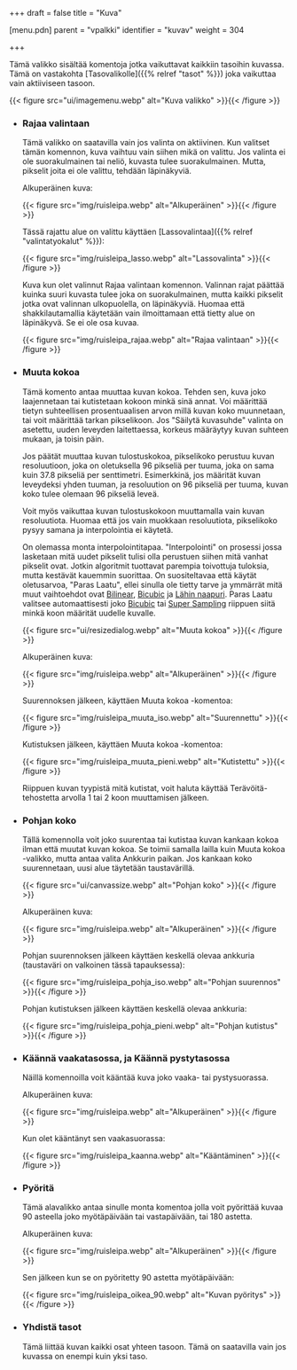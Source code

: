 +++
draft = false
title = "Kuva"

[menu.pdn]
    parent = "vpalkki"
    identifier = "kuvav"
    weight = 304

+++

Tämä valikko sisältää komentoja jotka vaikuttavat kaikkiin tasoihin kuvassa. Tämä on vastakohta [Tasovalikolle]({{% relref "tasot" %}}) joka
vaikuttaa vain aktiiviseen tasoon.

{{< figure src="ui/imagemenu.webp" alt="Kuva valikko" >}}{{< /figure >}}

* ### Rajaa valintaan

    Tämä valikko on saatavilla vain jos valinta on aktiivinen. Kun valitset tämän komennon, kuva vaihtuu vain siihen mikä on valittu. Jos
    valinta ei ole suorakulmainen tai neliö, kuvasta tulee suorakulmainen. Mutta, pikselit joita ei ole valittu, tehdään läpinäkyviä.

    Alkuperäinen kuva:

    {{< figure src="img/ruisleipa.webp" alt="Alkuperäinen" >}}{{< /figure >}}

    Tässä rajattu alue on valittu käyttäen [Lassovalintaa]({{% relref "valintatyokalut" %}}):

    {{< figure src="img/ruisleipa_lasso.webp" alt="Lassovalinta" >}}{{< /figure >}}

    Kuva kun olet valinnut Rajaa valintaan komennon. Valinnan rajat päättää kuinka suuri kuvasta tulee joka on suorakulmainen, mutta kaikki
    pikselit jotka ovat valinnan ulkopuolella, on läpinäkyviä. Huomaa että shakkilautamallia käytetään vain ilmoittamaan että tietty alue on
    läpinäkyvä. Se ei ole osa kuvaa.

    {{< figure src="img/ruisleipa_rajaa.webp" alt="Rajaa valintaan" >}}{{< /figure >}}

* ### Muuta kokoa

    Tämä komento antaa muuttaa kuvan kokoa. Tehden sen, kuva joko laajennetaan tai kutistetaan kokoon minkä sinä annat. Voi määrittää tietyn
    suhteellisen prosentuaalisen arvon millä kuvan koko muunnetaan, tai voit määrittää tarkan pikselikoon. Jos "Säilytä kuvasuhde" valinta on
    asetettu, uuden leveyden laitettaessa, korkeus määräytyy kuvan suhteen mukaan, ja toisin päin.

    Jos päätät muuttaa kuvan tulostuskokoa, pikselikoko perustuu kuvan resoluutioon, joka on oletuksella 96 pikseliä per tuuma, joka on sama
    kuin 37.8 pikseliä per senttimetri. Esimerkkinä, jos määrität kuvan leveydeksi yhden tuuman, ja resoluution on 96 pikseliä per tuuma, kuvan
    koko tulee olemaan 96 pikseliä leveä.

    Voit myös vaikuttaa kuvan tulostuskokoon muuttamalla vain kuvan resoluutiota. Huomaa että jos vain muokkaan resoluutiota, pikselikoko pysyy
    samana ja interpolointia ei käytetä.

    On olemassa monta interpolointitapaa. "Interpolointi" on prosessi jossa lasketaan mitä uudet pikselit tulisi olla perustuen siihen mitä
    vanhat pikselit ovat. Jotkin algoritmit tuottavat parempia toivottuja tuloksia, mutta kestävät kauemmin suorittaa. On suositeltavaa että
    käytät oletusarvoa, "Paras Laatu", ellei sinulla ole tietty tarve ja ymmärrät mitä muut vaihtoehdot ovat
    [Bilinear](https://en.wikipedia.org/wiki/Bilinear_interpolation), [Bicubic](https://en.wikipedia.org/wiki/Bicubic_interpolation) ja
    [Lähin naapuri](https://en.wikipedia.org/wiki/Nearest_neighbor_interpolation). Paras Laatu valitsee automaattisesti joko
    [Bicubic](https://en.wikipedia.org/wiki/Bilinear_interpolation) tai [Super Sampling](https://en.wikipedia.org/wiki/Super_sampling)
    riippuen siitä minkä koon määrität uudelle kuvalle.

    {{< figure src="ui/resizedialog.webp" alt="Muuta kokoa" >}}{{< /figure >}}

    Alkuperäinen kuva:

    {{< figure src="img/ruisleipa.webp" alt="Alkuperäinen" >}}{{< /figure >}}

    Suurennoksen jälkeen, käyttäen Muuta kokoa -komentoa:

    {{< figure src="img/ruisleipa_muuta_iso.webp" alt="Suurennettu" >}}{{< /figure >}}

    Kutistuksen jälkeen, käyttäen Muuta kokoa -komentoa:

    {{< figure src="img/ruisleipa_muuta_pieni.webp" alt="Kutistettu" >}}{{< /figure >}}

    Riippuen kuvan tyypistä mitä kutistat, voit haluta käyttää Terävöitä-tehostetta arvolla 1 tai 2 koon muuttamisen jälkeen.

* ### Pohjan koko

    Tällä komennolla voit joko suurentaa tai kutistaa kuvan kankaan kokoa ilman että muutat kuvan kokoa. Se toimii samalla lailla kuin Muuta
    kokoa -valikko, mutta antaa valita Ankkurin paikan. Jos kankaan koko suurennetaan, uusi alue täytetään taustavärillä.

    {{< figure src="ui/canvassize.webp" alt="Pohjan koko" >}}{{< /figure >}}

    Alkuperäinen kuva:

    {{< figure src="img/ruisleipa.webp" alt="Alkuperäinen" >}}{{< /figure >}}

    Pohjan suurennoksen jälkeen käyttäen keskellä olevaa ankkuria (taustaväri on valkoinen tässä tapauksessa):

    {{< figure src="img/ruisleipa_pohja_iso.webp" alt="Pohjan suurennos" >}}{{< /figure >}}

    Pohjan kutistuksen jälkeen käyttäen keskellä olevaa ankkuria:

    {{< figure src="img/ruisleipa_pohja_pieni.webp" alt="Pohjan kutistus" >}}{{< /figure >}}

* ### Käännä vaakatasossa, ja Käännä pystytasossa

    Näillä komennoilla voit kääntää kuva joko vaaka- tai pystysuorassa.

    Alkuperäinen kuva:

    {{< figure src="img/ruisleipa.webp" alt="Alkuperäinen" >}}{{< /figure >}}

    Kun olet kääntänyt sen vaakasuorassa:

    {{< figure src="img/ruisleipa_kaanna.webp" alt="Kääntäminen" >}}{{< /figure >}}

* ### Pyöritä

    Tämä alavalikko antaa sinulle monta komentoa jolla voit pyörittää kuvaa 90 asteella joko myötäpäivään tai vastapäivään, tai 180 astetta.

    Alkuperäinen kuva:

    {{< figure src="img/ruisleipa.webp" alt="Alkuperäinen" >}}{{< /figure >}}

    Sen jälkeen kun se on pyöritetty 90 astetta myötäpäivään:

    {{< figure src="img/ruisleipa_oikea_90.webp" alt="Kuvan pyöritys" >}}{{< /figure >}}

* ### Yhdistä tasot

    Tämä liittää kuvan kaikki osat yhteen tasoon. Tämä on saatavilla vain jos kuvassa on enempi kuin yksi taso.
